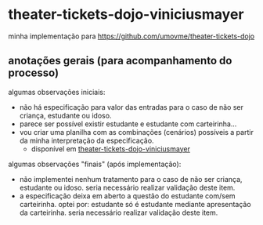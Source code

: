 theater-tickets-dojo-viniciusmayer
==================================
minha implementação para https://github.com/umovme/theater-tickets-dojo


anotações gerais (para acompanhamento do processo)
--------------------------------------------------
algumas observações iniciais:
* não há especificação para valor das entradas para o caso de não ser criança, estudante ou idoso.
* parece ser possível existir estudante e estudante com carteirinha...
* vou criar uma planilha com as combinações (cenários) possíveis a partir da minha interpretação da especificação.
	* disponível em <a href="http://goo.gl/i4NVAh">theater-tickets-dojo-viniciusmayer</a>

algumas observações "finais" (após implementação):
* não implementei nenhum tratamento para o caso de não ser criança, estudante ou idoso. seria necessário realizar validação deste item.
* a especificação deixa em aberto a questão do estudante com/sem carteirinha. optei por: estudante só é estudante mediante apresentação da
carteirinha. seria necessário realizar validação deste item.
